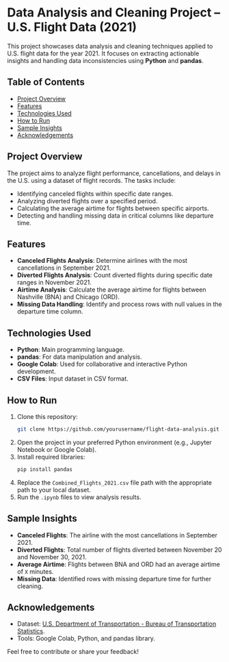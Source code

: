 # Data Analysis and Cleaning Project – U.S. Flight Data (2021)

This project showcases data analysis and cleaning techniques applied to U.S. flight data for the year 2021. It focuses on extracting actionable insights and handling data inconsistencies using **Python** and **pandas**.

## Table of Contents
- [Project Overview](#project-overview)
- [Features](#features)
- [Technologies Used](#technologies-used)
- [How to Run](#how-to-run)
- [Sample Insights](#sample-insights)
- [Acknowledgements](#acknowledgements)

## Project Overview
The project aims to analyze flight performance, cancellations, and delays in the U.S. using a dataset of flight records. The tasks include:
- Identifying canceled flights within specific date ranges.
- Analyzing diverted flights over a specified period.
- Calculating the average airtime for flights between specific airports.
- Detecting and handling missing data in critical columns like departure time.

## Features
- **Canceled Flights Analysis**: Determine airlines with the most cancellations in September 2021.
- **Diverted Flights Analysis**: Count diverted flights during specific date ranges in November 2021.
- **Airtime Analysis**: Calculate the average airtime for flights between Nashville (BNA) and Chicago (ORD).
- **Missing Data Handling**: Identify and process rows with null values in the departure time column.

## Technologies Used
- **Python**: Main programming language.
- **pandas**: For data manipulation and analysis.
- **Google Colab**: Used for collaborative and interactive Python development.
- **CSV Files**: Input dataset in CSV format.

## How to Run
1. Clone this repository:
    ```bash
    git clone https://github.com/yourusername/flight-data-analysis.git
    ```
2. Open the project in your preferred Python environment (e.g., Jupyter Notebook or Google Colab).
3. Install required libraries:
    ```bash
    pip install pandas
    ```
4. Replace the `Combined_Flights_2021.csv` file path with the appropriate path to your local dataset.
5. Run the `.ipynb` files to view analysis results.

## Sample Insights
- **Canceled Flights**: The airline with the most cancellations in September 2021.
- **Diverted Flights**: Total number of flights diverted between November 20 and November 30, 2021.
- **Average Airtime**: Flights between BNA and ORD had an average airtime of `X` minutes.
- **Missing Data**: Identified rows with missing departure time for further cleaning.

## Acknowledgements
- Dataset: [U.S. Department of Transportation - Bureau of Transportation Statistics](https://www.transtats.bts.gov/).
- Tools: Google Colab, Python, and pandas library.

Feel free to contribute or share your feedback!